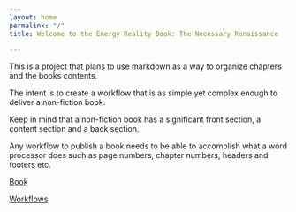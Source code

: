 ```yaml
---
layout: home
permalink: "/"
title: Welcome to the Energy Reality Book: The Necessary Renaissance

---
```


This is a project that plans to use markdown as a way to organize chapters and the books contents.

The intent is to create a workflow that is as simple yet complex enough to deliver a non-fiction book.

Keep in mind that a non-fiction book has a significant front section, a content section and a back section.

Any workflow to publish a book needs to be able to accomplish what a word processor does such as page numbers, chapter numbers, headers and footers etc.

<a href="https://webcompose.github.io/energy_reality/blob/gh-pages/src/md/content/collectively_preventing_self_destruction.md">Book</a>

<a href="workflows.md">Workflows</a>


